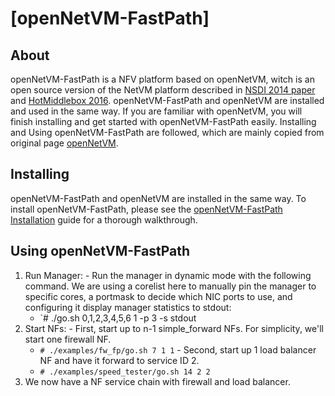 [openNetVM-FastPath]
==

About
--
openNetVM-FastPath is a NFV platform based on openNetVM, witch is an open source version of the NetVM platform described in [NSDI 2014 paper][nsdi04] and [HotMiddlebox 2016][hotmiddlebox16]. openNetVM-FastPath and openNetVM are installed and used in the same way. If you are familiar with openNetVM, you will finish installing and get started with openNetVM-FastPath easily. Installing and Using openNetVM-FastPath are followed, which are mainly copied from original page [openNetVM][openNetVM].


Installing
--
openNetVM-FastPath and openNetVM are installed in the same way. To install openNetVM-FastPath, please see the [openNetVM-FastPath Installation][install] guide for a thorough walkthrough.

Using openNetVM-FastPath
--
  1. Run Manager:
    - Run the manager in dynamic mode with the following command.  We are using a corelist here to manually pin the manager to specific cores, a portmask to decide which NIC ports to use, and configuring it display manager statistics to stdout:
      - `# ./go.sh 0,1,2,3,4,5,6 1 -p 3 -s stdout
  2. Start NFs:
    - First, start up to n-1 simple_forward NFs.  For simplicity, we'll start one firewall NF.
      - `# ./examples/fw_fp/go.sh 7 1 1`
    - Second, start up 1 load balancer NF and have it forward to service ID 2.
      - `# ./examples/speed_tester/go.sh 14 2 2`
  3. We now have a NF service chain with firewall and load balancer.


[hotmiddlebox16]: http://faculty.cs.gwu.edu/timwood/papers/16-HotMiddlebox-onvm.pdf
[nsdi04]: http://faculty.cs.gwu.edu/timwood/papers/14-NSDI-netvm.pdf
[install]: docs/Install.md
[openNetVM]: https://github.com/sdnfv/openNetVM
